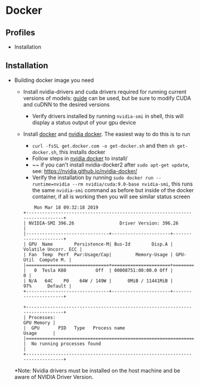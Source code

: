 # Docker

## Profiles
 * Installation

## Installation

* Building docker image you need

  * Install nvidia-drivers and cuda drivers required for running current versions of models: [guide](https://gist.github.com/bzamecnik/b0c342d22a2a21f6af9d10eba3d4597b) can be used, but be sure to modify CUDA and cuDNN to the desired versions
    * Verify drivers installed by running `nvidia-smi` in shell, this will display a status output of your gpu device

  * Install [docker](https://docs.docker.com/install/) and [nvidia docker](https://github.com/nvidia/nvidia-docker/wiki/Installation-(version-2.0)). The easiest way to do this is to run
    * `curl -fsSL get.docker.com -o get-docker.sh` and then `sh get-docker.sh`, this installs docker
    * Follow steps in [nvidia docker](https://github.com/nvidia/nvidia-docker/wiki/Installation-(version-2.0)) to install/
    * ~~ if you can't install nvidia-docker2 after `sudo apt-get update`, see: https://nvidia.github.io/nvidia-docker/
    * Verify the installation by running `sudo docker run --runtime=nvidia --rm nvidia/cuda:9.0-base nvidia-smi`, this runs the same `nvidia-smi` command as before but inside of the docker container, if all is working then you will see similar status screen
    ```
        Mon Mar 18 09:32:18 2019       
    +-----------------------------------------------------------------------------+
    | NVIDIA-SMI 396.26                 Driver Version: 396.26                    |
    |-------------------------------+----------------------+----------------------+
    | GPU  Name        Persistence-M| Bus-Id        Disp.A | Volatile Uncorr. ECC |
    | Fan  Temp  Perf  Pwr:Usage/Cap|         Memory-Usage | GPU-Util  Compute M. |
    |===============================+======================+======================|
    |   0  Tesla K80           Off  | 00008751:00:00.0 Off |                    0 |
    | N/A   64C    P0    64W / 149W |      0MiB / 11441MiB |     97%      Default |
    +-------------------------------+----------------------+----------------------+
                                                                                   
    +-----------------------------------------------------------------------------+
    | Processes:                                                       GPU Memory |
    |  GPU       PID   Type   Process name                             Usage      |
    |=============================================================================|
    |  No running processes found                                                 |
    +-----------------------------------------------------------------------------+

    ```
  *Note:  Nvidia drivers must be installed on the host machine and be aware of NVIDIA Driver Version.
 
